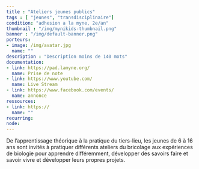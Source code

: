 ```yaml
---
title : "Ateliers jeunes publics"
tags : [ "jeunes", "transdisciplinaire"]
condition: "adhesion a la myne, 2e/an"
thumbnail : "/img/mynikids-thumbnail.png"
banner : "/img/default-banner.png"
porteurs:
- image: /img/avatar.jpg
  name: ""
description : "Description moins de 140 mots"
documentation:
- link: https://pad.lamyne.org/
  name: Prise de note
- link: https://www.youtube.com/
  name: Live Stream
- link: https://www.facebook.com/events/
  name: annonce
ressources:
- link: https://
  name: ""
recurring:
node:
---
```


De l’apprentissage théorique à la pratique du tiers-lieu, les jeunes de 6 à 16 ans sont invités à pratiquer différents ateliers du bricolage aux expériences de biologie pour apprendre différemment, développer des savoirs faire et savoir vivre et développer leurs propres projets.
